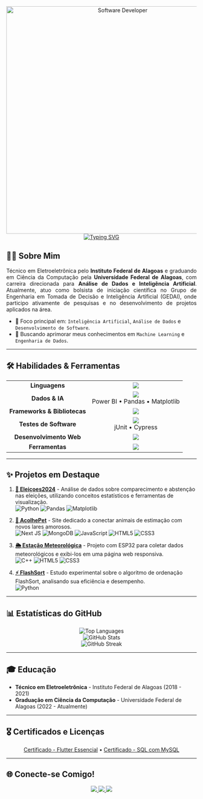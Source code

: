 <div align="center">
  <img src="https://i.pinimg.com/originals/0f/25/e4/0f25e4668c1c7740b5ed41835339d67f.gif" alt="Software Developer" width="600"/>
</div>

<div align="center">
  <a href="https://git.io/typing-svg"><img src="https://readme-typing-svg.demolab.com?font=Poppins&size=35&center=true&vCenter=true&width=500&height=70&lines=Ol%C3%A1%2C+sou+o+Everton+Reis!%F0%9F%91%8B;Analista+de+Dados;Entusiasta+de+IA;Desenvolvedor+de+Software" alt="Typing SVG" /></a>
</div>

## 👨‍💻 Sobre Mim
<p align="justify">
Técnico em Eletroeletrônica pelo <b>Instituto Federal de Alagoas</b> e graduando em Ciência da Computação pela <b>Universidade Federal de Alagoas</b>, com carreira direcionada para <b>Análise de Dados e Inteligência Artificial</b>. Atualmente, atuo como bolsista de iniciação científica no Grupo de Engenharia em Tomada de Decisão e Inteligência Artificial (GEDAI), onde participo ativamente de pesquisas e no desenvolvimento de projetos aplicados na área.
</p>

- 🔭 Foco principal em: `Inteligência Artificial`, `Análise de Dados` e `Desenvolvimento de Software`.
- 🌱 Buscando aprimorar meus conhecimentos em `Machine Learning` e `Engenharia de Dados`.

---

## 🛠️ Habilidades & Ferramentas

<table align="center">
  <tr>
    <td align="center"><strong>Linguagens</strong></td>
    <td align="center">
      <a href="https://skillicons.dev">
        <img src="https://skillicons.dev/icons?i=java,python,javascript,typescript" />
      </a>
    </td>
  </tr>
  <tr>
    <td align="center"><strong>Dados & IA</strong></td>
    <td align="center">
      <a href="https://skillicons.dev">
        <img src="https://skillicons.dev/icons?i=mysql,mongodb" />
      </a>
      <br>
      Power BI • Pandas • Matplotlib
    </td>
  </tr>
  <tr>
    <td align="center"><strong>Frameworks & Bibliotecas</strong></td>
    <td align="center">
      <a href="https://skillicons.dev">
        <img src="https://skillicons.dev/icons?i=spring,django,flutter" />
      </a>
    </td>
  </tr>
    <tr>
    <td align="center"><strong>Testes de Software</strong></td>
    <td align="center">
      <a href="https://skillicons.dev">
        <img src="https://skillicons.dev/icons?i=jest" />
      </a>
      <br>
      jUnit • Cypress
    </td>
  </tr>
  <tr>
    <td align="center"><strong>Desenvolvimento Web</strong></td>
    <td align="center">
      <a href="https://skillicons.dev">
        <img src="https://skillicons.dev/icons?i=html,css" />
      </a>
    </td>
  </tr>
  <tr>
    <td align="center"><strong>Ferramentas</strong></td>
    <td align="center">
      <a href="https://skillicons.dev">
        <img src="https://skillicons.dev/icons?i=git,github,visualstudio,intellij" />
      </a>
    </td>
  </tr>
</table>

---

## ✨ Projetos em Destaque

1.  **[🧾 Eleiçoes2024](https://github.com/evertonreis1/elei-oes)** - Análise de dados sobre comparecimento e abstenção nas eleições, utilizando conceitos estatísticos e ferramentas de visualização.
    <br>
    ![Python](https://img.shields.io/badge/Python-3776AB?style=for-the-badge&logo=python&logoColor=white)
    ![Pandas](https://img.shields.io/badge/Pandas-150458?style=for-the-badge&logo=pandas&logoColor=white)
    ![Matplotlib](https://img.shields.io/badge/Matplotlib-3776AB?style=for-the-badge&logo=matplotlib&logoColor=white)

2.  **[🐾 AcolhePet](https://github.com/evertonreis1/AcolhePet)** - Site dedicado a conectar animais de estimação com novos lares amorosos.
    <br>
    ![Next JS](https://img.shields.io/badge/Next.js-000000?style=for-the-badge&logo=next.js&logoColor=white)
    ![MongoDB](https://img.shields.io/badge/MongoDB-47A248?style=for-the-badge&logo=mongodb&logoColor=white)
    ![JavaScript](https://img.shields.io/badge/JavaScript-F7DF1E?style=for-the-badge&logo=javascript&logoColor=black)
    ![HTML5](https://img.shields.io/badge/HTML5-E34F26?style=for-the-badge&logo=html5&logoColor=white)
    ![CSS3](https://img.shields.io/badge/CSS3-1572B6?style=for-the-badge&logo=css3&logoColor=white)

3.  **[🌦️ Estação Meteorológica](https://github.com/evertonreis1/weather-station)** - Projeto com ESP32 para coletar dados meteorológicos e exibi-los em uma página web responsiva.
    <br>
    ![C++](https://img.shields.io/badge/C%2B%2B-00599C?style=for-the-badge&logo=c%2B%2B&logoColor=white)
    ![HTML5](https://img.shields.io/badge/HTML5-E34F26?style=for-the-badge&logo=html5&logoColor=white)
    ![CSS3](https://img.shields.io/badge/CSS3-1572B6?style=for-the-badge&logo=css3&logoColor=white)

4.  **[⚡ FlashSort](https://github.com/evertonreis1/flashsort)** - Estudo experimental sobre o algoritmo de ordenação FlashSort, analisando sua eficiência e desempenho.
    <br>
    ![Python](https://img.shields.io/badge/Python-3776AB?style=for-the-badge&logo=python&logoColor=white)

---

## 📊 Estatísticas do GitHub

<p align="center">
  <img src="https://github-readme-stats.vercel.app/api/top-langs/?username=evertonreis1&theme=tokyonight&count_private=true&langs_count=8" alt="Top Languages"><br/>
  <img src="https://github-readme-stats.vercel.app/api?username=evertonreis1&show_icons=true&theme=tokyonight&count_private=true" alt="GitHub Stats"><br/>
  <img src="https://github-readme-streak-stats.herokuapp.com/?user=evertonreis1&theme=tokyonight&hide_border=true" alt="GitHub Streak"><br/>
</p>

---

## 🎓 Educação

- **Técnico em Eletroeletrônica** - Instituto Federal de Alagoas (2018 - 2021)
- **Graduação em Ciência da Computação** - Universidade Federal de Alagoas (2022 - Atualmente)

---

## 🎖️ Certificados e Licenças

<div align="center">
  <a href="https://www.udemy.com/certificate/UC-b219b415-08df-4543-8ee2-e47c9d1cf268/" target="_blank">Certificado - Flutter Essencial</a> • 
  <a href="https://www.udemy.com/certificate/UC-912081b9-ee72-49ed-9242-b744378992e6/" target="_blank">Certificado - SQL com MySQL</a>
</div>

---

## 🌐 Conecte-se Comigo!

<p align="center">
  <a href="https://github.com/evertonreis1" alt="GitHub">
    <img src="https://img.shields.io/badge/GitHub-181717?style=for-the-badge&logo=github&logoColor=white" />
  </a>
  <a href="mailto:itsevertonreis@gmail.com" alt="Gmail">
    <img src="https://img.shields.io/badge/Gmail-D14836?style=for-the-badge&logo=gmail&logoColor=white" />
  </a>
  <a href="https://www.linkedin.com/in/everton-reis-155a74236/" alt="LinkedIn">
    <img src="https://img.shields.io/badge/LinkedIn-0A66C2?style=for-the-badge&logo=linkedin&logoColor=white" />
  </a>
</p>
